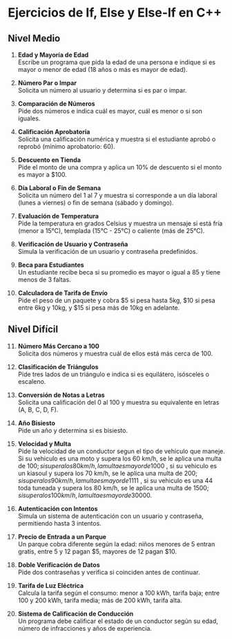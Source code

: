 # Ejercicios de If, Else y Else-If en C++

## Nivel Medio

1. **Edad y Mayoría de Edad**  
   Escribe un programa que pida la edad de una persona e indique si es mayor o menor de edad (18 años o más es mayor de edad).

2. **Número Par o Impar**  
   Solicita un número al usuario y determina si es par o impar.

3. **Comparación de Números**  
   Pide dos números e indica cuál es mayor, cuál es menor o si son iguales.

4. **Calificación Aprobatoria**  
   Solicita una calificación numérica y muestra si el estudiante aprobó o reprobó (mínimo aprobatorio: 60).

5. **Descuento en Tienda**  
   Pide el monto de una compra y aplica un 10% de descuento si el monto es mayor a $100.

6. **Día Laboral o Fin de Semana**  
   Solicita un número del 1 al 7 y muestra si corresponde a un día laboral (lunes a viernes) o fin de semana (sábado y domingo).

7. **Evaluación de Temperatura**  
   Pide la temperatura en grados Celsius y muestra un mensaje si está fría (menor a 15°C), templada (15°C - 25°C) o caliente (más de 25°C).

8. **Verificación de Usuario y Contraseña**  
   Simula la verificación de un usuario y contraseña predefinidos.

9. **Beca para Estudiantes**  
   Un estudiante recibe beca si su promedio es mayor o igual a 85 y tiene menos de 3 faltas.

10. **Calculadora de Tarifa de Envío**  
    Pide el peso de un paquete y cobra $5 si pesa hasta 5kg, $10 si pesa entre 6kg y 10kg, y $15 si pesa más de 10kg en adelante.

## Nivel Difícil

11. **Número Más Cercano a 100**  
    Solicita dos números y muestra cuál de ellos está más cerca de 100.

12. **Clasificación de Triángulos**  
    Pide tres lados de un triángulo e indica si es equilátero, isósceles o escaleno.

13. **Conversión de Notas a Letras**  
    Solicita una calificación del 0 al 100 y muestra su equivalente en letras (A, B, C, D, F).

14. **Año Bisiesto**  
    Pide un año y determina si es bisiesto.

15. **Velocidad y Multa**  
    Pide la velocidad de un conductor segun el tipo de vehiculo que maneje. Si su vehiculo es una moto y  supera los 60 km/h, se le aplica una multa de 100$; si supera los 80 km/h, la multa es mayor de 1000$ , si su vehiculo es un kiasoul y  supera los 70 km/h, se le aplica una multa de 200$; si supera los 90 km/h, la multa es mayor de 1111$ , si su vehiculo es una 44 toda tuneada y  supera los 80 km/h, se le aplica una multa de 1500$; si supera los 100 km/h, la multa es mayor de 30000$.

16. **Autenticación con Intentos**  
    Simula un sistema de autenticación con un usuario y contraseña, permitiendo hasta 3 intentos.

17. **Precio de Entrada a un Parque**  
    Un parque cobra diferente según la edad: niños menores de 5 entran gratis, entre 5 y 12 pagan $5, mayores de 12 pagan $10.

18. **Doble Verificación de Datos**  
    Pide dos contraseñas y verifica si coinciden antes de continuar.

19. **Tarifa de Luz Eléctrica**  
    Calcula la tarifa según el consumo: menor a 100 kWh, tarifa baja; entre 100 y 200 kWh, tarifa media; más de 200 kWh, tarifa alta.

20. **Sistema de Calificación de Conducción**  
    Un programa debe calificar el estado de un conductor según su edad, número de infracciones y años de experiencia.

